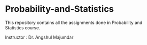 # Probability-and-Statistics

This repository contains all the assignments done in Probability and Statistics course.

Instructor : Dr. Angshul Majumdar

